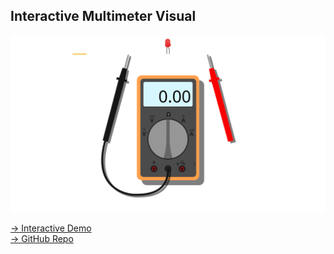 ## Interactive Multimeter Visual

![](visual-multimeter.svg)

[→ Interactive Demo](https://jango-fx.github.io/visuals-multimeter/visual-multimeter.svg)  
[→ GitHub Repo](https://github.com/jango-fx/visuals-multimeter/)  
